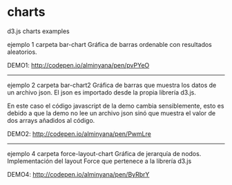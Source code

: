 # charts
d3.js charts examples

ejemplo 1 carpeta bar-chart
Gráfica de barras ordenable con resultados aleatorios.

DEMO1:  http://codepen.io/alminyana/pen/pvPYeO


----------------


ejemplo 2 carpeta bar-chart2
Gráfica de barras que muestra los datos de un archivo json.
El json es importado desde la propia librería d3.js.

En este caso el código javascript de la demo cambia sensiblemente, esto es debido a que
la demo no lee un archivo json sinó que muestra el valor de dos arrays añadidos al código.

DEMO2: http://codepen.io/alminyana/pen/PwmLre



----------------


ejemplo 4 carpeta force-layout-chart
Gráfica de jerarquía de nodos.
Implementación del layout Force que pertenece a la librería d3.js

DEMO4:  http://codepen.io/alminyana/pen/ByRbrY


